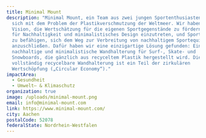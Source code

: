 ```yaml
---
title: Minimal Mount
description: "Minimal Mount, ein Team aus zwei jungen Sportenthusiasten befasst
  sich mit dem Problem der Plastikverschmutzung der Weltmeer. Wir haben die
  Vision, die Wertschätzung für die eigenen Sportgegenstände zu fördern, dabei
  für Nachhaltigkeit und minimalistisches Design einzutreten, und Sportler dazu
  zu befähigen, sich dem Weg zur Verbreitung von nachhaltigem Sportequipment
  anzuschließen. Dafür haben wir eine einzigartige Lösung gefunden: Eine
  nachhaltige und minimalistische Wandhalterung für Surf-, Skate- und
  Snowboards, die gänzlich aus recyceltem Plastik hergestellt wird. Die
  vollständig recycelbare Wandhalterung ist ein Teil der zirkulären
  Wertschöpfung („Circular Economy“)."
impactArea:
  - Gesundheit
  - Umwelt– & Klimaschutz
organization: true
image: /uploads/minimal-mount.png
email: info@minimal-mount.com
link: https://www.minimal-mount.com/
city: Aachen
postalCode: 52078
federalState: Nordrhein-Westfalen
---
```

